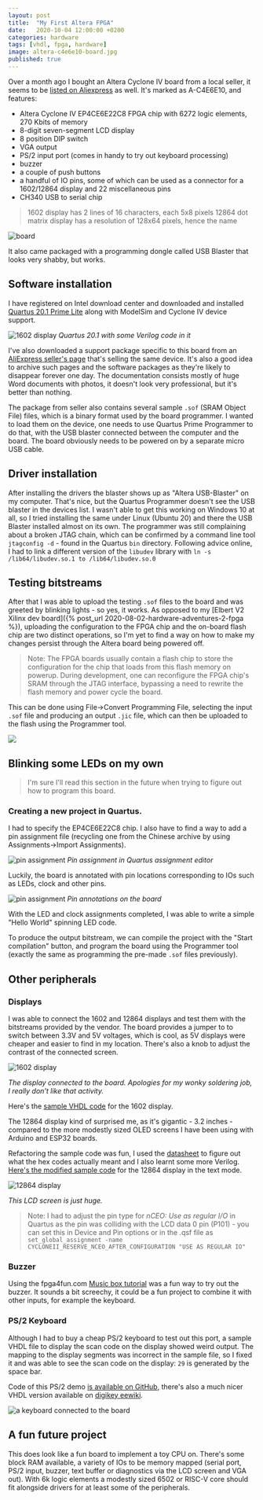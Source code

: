 ```yaml
---
layout: post
title:  "My First Altera FPGA"
date:   2020-10-04 12:00:00 +0200
categories: hardware
tags: [vhdl, fpga, hardware]
image: altera-c4e6e10-board.jpg
published: true
---
```


Over a month ago I bought an Altera Cyclone IV board from a local seller, it seems to be [listed on Aliexpress](https://www.aliexpress.com/item/4001125259366.html) as well. It's marked as A-C4E6E10, and features:
- Altera Cyclone IV EP4CE6E22C8 FPGA chip with 6272 logic elements, 270 Kbits of memory
- 8-digit seven-segment LCD display
- 8 position DIP switch
- VGA output
- PS/2 input port (comes in handy to try out keyboard processing)
- buzzer
- a couple of push buttons
- a handful of IO pins, some of which can be used as a connector for a 1602/12864 display and 22 miscellaneous pins
- CH340 USB to serial chip

> 1602 display has 2 lines of 16 characters, each 5x8 pixels
> 12864 dot matrix display has a resolution of 128x64 pixels, hence the name

![board](altera-c4e6e10-board.jpg)

It also came packaged with a programming dongle called USB Blaster that looks very shabby, but works.

## Software installation

I have registered on Intel download center and downloaded and installed [Quartus 20.1 Prime Lite](https://fpgasoftware.intel.com/20.1/?edition=lite&platform=windows) along with ModelSim and Cyclone IV device support.

![1602 display](altera-quartus-20.png)
_Quartus 20.1 with some Verilog code in it_

I've also downloaded a support package specific to this board from an [AliExpress seller's page](https://www.aliexpress.com/item/32813736111.html) that's selling the same device. It's also a good idea to archive such pages and the software packages as they're likely to disappear forever one day. The documentation consists mostly of huge Word documents with photos, it doesn't look very professional, but it's better than nothing.

The package from seller also contains several sample `.sof` (SRAM Object File) files, which is a binary format used by the board programmer. I wanted to load them on the device, one needs to use Quartus Prime Programmer to do that, with the USB blaster connected between the computer and the board. The board obviously needs to be powered on by a separate micro USB cable.

## Driver installation

After installing the drivers the blaster shows up as "Altera USB-Blaster" on my computer. That's nice, but the Quartus Programmer doesn't see the USB blaster in the devices list. I wasn't able to get this working on Windows 10 at all, so I tried installing the same under Linux (Ubuntu 20) and there the USB Blaster installed almost on its own. The programmer was still complaining about a broken JTAG chain, which can be confirmed by a command line tool `jtagconfig -d` - found in the Quartus `bin` directory. Following advice online, I had to link a different version of the `libudev` library with `ln -s /lib64/libudev.so.1 to /lib64/libudev.so.0`

## Testing bitstreams

After that I was able to upload the testing `.sof` files to the board and was greeted by blinking lights - so yes, it works. As opposed to my [Elbert V2 Xilinx dev board]({% post_url 2020-08-02-hardware-adventures-2-fpga %}), uploading the configuration to the FPGA chip and the on-board flash chip are two distinct operations, so I'm yet to find a way on how to make my changes persist through the Altera board being powered off. 

> Note: The FPGA boards usually contain a flash chip to store the configuration for the chip that loads from this flash memory on powerup. During development, one can reconfigure the FPGA chip's SRAM through the JTAG interface, bypassing a need to rewrite the flash memory and power cycle the board.

This can be done using File->Convert Programming File, selecting the input `.sof` file and producing an output `.jic` file, which can then be uploaded to the flash using the Programmer tool.

![](quartus-convert-programming-file.png)

## Blinking some LEDs on my own

> I'm sure I'll read this section in the future when trying to figure out how to program this board.

### Creating a new project in Quartus.

 I had to specify the EP4CE6E22C8 chip. I also have to find a way to add a pin assignment file (recycling one from the Chinese archive by using Assignments->Import Assignments). 

![pin assignment](altera-pin-assignment.png)
_Pin assignment in Quartus assignment editor_

Luckily, the board is annotated with pin locations corresponding to IOs such as LEDs, clock and other pins.

![pin assignment](altera-pin-annotation.jpg)
_Pin annotations on the board_

With the LED and clock assignments completed, I was able to write a simple "Hello World" spinning LED code.

To produce the output bitstream, we can compile the project with the "Start compilation" button, and program the board using the Programmer tool (exactly the same as programming the pre-made `.sof` files previously).

## Other peripherals

### Displays

I was able to connect the 1602 and 12864 displays and test them with the bitstreams provided by the vendor. The board provides a jumper to to switch between 3.3V and 5V voltages, which is cool, as 5V displays were cheaper and easier to find in my location. There's also a knob to adjust the contrast of the connected screen.

![1602 display](altera-lcd-1602.jpg)

_The display connected to the board. Apologies for my wonky soldering job, I really don't like that activity._

Here's the [sample VHDL code](https://gist.github.com/jborza/1831f69983af6ec0e48bbf32ce7229e2) for the 1602 display.

The 12864 display kind of surprised me, as it's gigantic - 3.2 inches - compared to the more modestly sized OLED screens I have been using with Arduino and ESP32 boards.

Refactoring the sample code was fun, I used the [datasheet](https://www.exploreembedded.com/wiki/images/7/77/QC12864B.pdf) to figure out what the hex codes actually meant and I also learnt some more Verilog. [Here's the modified sample code](https://github.com/jborza/altera-12864-demo/blob/main/LCD12864.v) for the 12864 display in the text mode.

![12864 display](altera-lcd-12864.jpg)

_This LCD screen is just huge._

> Note: I had to adjust the pin type for _nCEO: Use as regular I/O_ in Quartus as the pin was colliding with the LCD data 0 pin (P101) - you can set this in Device and Pin options or in the .qsf file as `set_global_assignment -name CYCLONEII_RESERVE_NCEO_AFTER_CONFIGURATION "USE AS REGULAR IO"
`

### Buzzer

Using the fpga4fun.com [Music box tutorial](https://www.fpga4fun.com/MusicBox1.html) was a fun way to try out the buzzer. It sounds a bit screechy, it could be a fun project to combine it with other inputs, for example the keyboard.

### PS/2 Keyboard

Although I had to buy a cheap PS/2 keyboard to test out this port, a sample VHDL file to display the scan code on the display showed weird output. The mapping to the display segments was incorrect in the sample file, so I fixed it and was able to see the scan code on the display: `29` is generated by the space bar.

Code of this PS/2 demo [is available on GitHub](https://github.com/jborza/altera-c4-ps2demo/blob/main/keyboard_test.vhd), there's also a much nicer VHDL version available on [digikey eewiki](https://www.digikey.com/eewiki/pages/viewpage.action?pageId=28278929).

![a keyboard connected to the board](altera-ps2.jpg)

## A fun future project

This does look like a fun board to implement a toy CPU on. There's some block RAM available, a variety of IOs to be memory mapped (serial port, PS/2 input, buzzer, text buffer or diagnostics via the LCD screen and VGA out). With 6k logic elements a modestly sized 6502 or RISC-V core should fit alongside drivers for at least some of the peripherals.